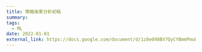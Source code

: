 ```yaml
---
title: 策略後果分析初稿
summary:
tags:
  - ML
date: 2022-01-01
external_link: https://docs.google.com/document/d/1z8e098BV7QyCYBmmPmuUVTxSO246-cXT/edit#heading=h.gjdgxs
---
```

